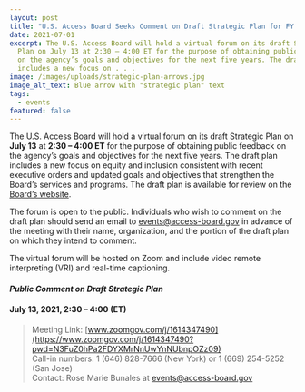 ```yaml
---
layout: post
title: "U.S. Access Board Seeks Comment on Draft Strategic Plan for FY 2022-2026 "
date: 2021-07-01
excerpt: The U.S. Access Board will hold a virtual forum on its draft Strategic
  Plan on July 13 at 2:30 – 4:00 ET for the purpose of obtaining public feedback
  on the agency’s goals and objectives for the next five years. The draft plan
  includes a new focus on . . .
image: /images/uploads/strategic-plan-arrows.jpg
image_alt_text: Blue arrow with "strategic plan" text
tags:
  - events
featured: false
---
```

The U.S. Access Board will hold a virtual forum on its draft Strategic Plan on **July 13** at **2:30 – 4:00 ET** for the purpose of obtaining public feedback on the agency’s goals and objectives for the next five years. The draft plan includes a new focus on equity and inclusion consistent with recent executive orders and updated goals and objectives that strengthen the Board’s services and programs. The draft plan is available for review on the [Board’s website](https://www.access-board.gov/about/strategic-plan-fy2022.html).

The forum is open to the public. Individuals who wish to comment on the draft plan should send an email to [events@access-board.gov](mailto:events@access-board.gov) in advance of the meeting with their name, organization, and the portion of the draft plan on which they intend to comment. 

The virtual forum will be hosted on Zoom and include video remote interpreting (VRI) and real-time captioning. 

#### *Public Comment on Draft Strategic Plan*
#### July 13, 2021, 2:30 – 4:00 (ET)
> Meeting Link: [www.zoomgov.com/j/1614347490](https://www.zoomgov.com/j/1614347490?pwd=N3FuZ0hPa2FDYXMrNnUwYnNUbnpOZz09) \
> Call-in numbers: 1 (646) 828-7666 (New York) or 1 (669) 254-5252 (San Jose) \
> Contact: Rose Marie Bunales at [events@access-board.gov](mailto:events@access-board.gov)
